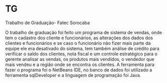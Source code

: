 # TG
Trabalho de Graduação- Fatec Sorocaba

O trabalho de graduação foi feito um programa de sistema de vendas, onde tem o cadastro dos cliente e funcionários, as alterações dos dados dos clientes e funcionários e se caso o funcionário não fizer mais parte da equipe ele era desativado do sistema, tem também análise de crédito para verificar o saldo dos clientes, nota fiscal e um controle estratégico para o gerente analisar as vendas, os produtos mais vendidos, o vendedor que mais vendeu e a região onde se encontra os clientes.
A ferramenta para fazer o programa foi o NetBeans IDE, no banco de dados foi utilizado a ferramenta sqlDeveloper e a linguagem de programação foi Java.
